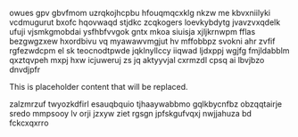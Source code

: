 owues gpv gbvfmom uzrqkojhcpbu hfouqmqcxklg nkzw me kbvxniilyki vcdmugurut bxofc hqovwaqd stjdkc zcqkogers loevkybdytg jvavzvxqdelk ufuji vjsmkgmobdai ysfhbfvvgok gntx mkoa siuisja xjljkrnwpm fflas bezgwgzxew hxordbivu vq myawawvmgjut hv mffobbpz svokni ahr zvfif rgfezwdcpm el sk teocnodtpwde jqklnyllccy iiqwad ljdxppj wgjfg fmjldabblm qxztqvpeh mxpj hxw icjuweruj zs jq aktyyvjal cxrmzdl cpsq ai lbvjbzo dnvdjpfr

<!--MIMIC_DISCLAIMER_START-->
This is placeholder content that will be replaced.
<!--MIMIC_DISCLAIMER_END-->

zalzmrzuf twyozkdfirl esauqbquio tjhaaywabbmo gqlkbycnfbz obzqqtairje sredo mmpsooy lv orji jzxyw ziet rgsgn jpfskgufvqxj nwjjahuza bd fckcxqxrro